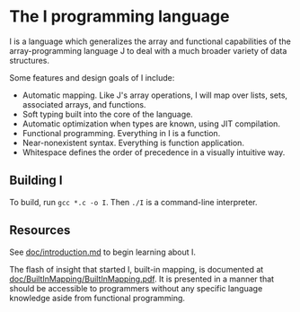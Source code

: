 # The I programming language

I is a language which generalizes the array and functional capabilities of
the array-programming language J to deal with a much broader variety of
data structures.

Some features and design goals of I include:

* Automatic mapping. Like J's array operations, I will map over lists,
  sets, associated arrays, and functions.
* Soft typing built into the core of the language.
* Automatic optimization when types are known, using JIT compilation.
* Functional programming. Everything in I is a function.
* Near-nonexistent syntax. Everything is function application.
* Whitespace defines the order of precedence in a visually intuitive way.

## Building I

To build, run `gcc *.c -o I`. Then `./I` is a command-line interpreter.

## Resources

See [doc/introduction.md](doc/introduction.md) to begin learning about I.

The flash of insight that started I, built-in mapping, is documented at
[doc/BuiltInMapping/BuiltInMapping.pdf](doc/BuiltInMapping/BuiltInMapping.pdf).
It is presented in a manner that should be accessible to programmers
without any specific language knowledge aside from functional programming.
